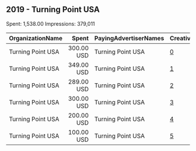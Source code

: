 ## 2019 - Turning Point USA 
Spent: 1,538.00
Impressions: 379,011

|OrganizationName|Spent|PayingAdvertiserNames|CreativeUrls|Impressions|Genders|AgeBrackets|CountryCodes|BillingAddresses|CandidateBallotInformation|
|:---|---:|:---|:---|---:|:---|:---|:---|:---|:---|
|Turning Point USA|300.00 USD|Turning Point USA|[0](https://www.snap.com/political-ads/asset/b85f40a03a54e81850672c36c8f30558acc916fb74fb2307d7216bc0de9fe37e?mediaType=mp4)|86,037||17-24|united states|US|Culture War|
|Turning Point USA|349.00 USD|Turning Point USA|[1](https://www.snap.com/political-ads/asset/72d2d58be0aba937dd2ca593e67bfcd2d5789d28a5ed01f59cbc1da6a5e4f9ba?mediaType=mp4)|80,540||17-24|united states|US|Culture War|
|Turning Point USA|289.00 USD|Turning Point USA|[2](https://www.snap.com/political-ads/asset/4708ff249eddaf0a3ba62447869468f079c56da27f442e7d58479bb944b9242c?mediaType=png)|76,311||17-24|united states|US|Culture War|
|Turning Point USA|300.00 USD|Turning Point USA|[3](https://www.snap.com/political-ads/asset/0a94a14bdcf09065f1bbd9f8209ce1798d0ade5bc7f00c56bff6bd250ace7e63?mediaType=png)|65,196||17-24|united states|US|Culture War|
|Turning Point USA|200.00 USD|Turning Point USA|[4](https://www.snap.com/political-ads/asset/51a60ce9e8e9b18a1f7929ad2b1d32b215394f602ac5519cd2db195285767b6d?mediaType=jpg)|44,423||17-24|united states|US|Culture War|
|Turning Point USA|100.00 USD|Turning Point USA|[5](https://www.snap.com/political-ads/asset/14c587520bf406fe1ae9ea3f1ff842cc50c28e12aa948f47a81aca1a8bd8a205?mediaType=mp4)|26,504||17-24|united states|US|Culture War|
